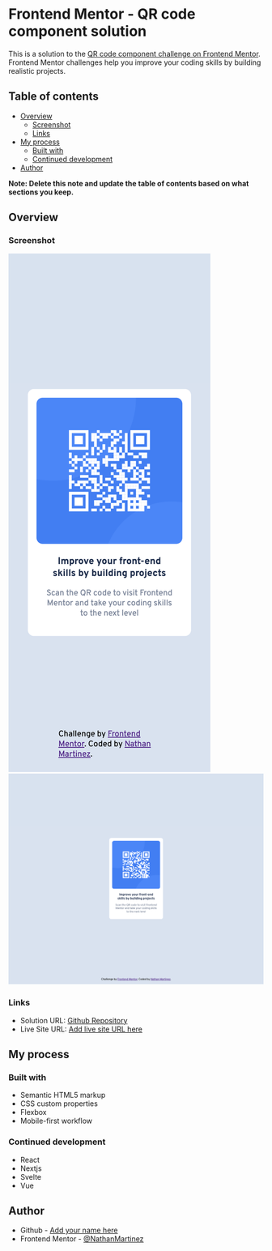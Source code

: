 # Frontend Mentor - QR code component solution

This is a solution to the [QR code component challenge on Frontend Mentor](https://www.frontendmentor.io/challenges/qr-code-component-iux_sIO_H). Frontend Mentor challenges help you improve your coding skills by building realistic projects. 

## Table of contents

- [Overview](#overview)
  - [Screenshot](#screenshot)
  - [Links](#links)
- [My process](#my-process)
  - [Built with](#built-with)
  - [Continued development](#continued-development)
- [Author](#author)

**Note: Delete this note and update the table of contents based on what sections you keep.**

## Overview

### Screenshot

![Mobile](images/Screen%20Shot%202023-01-17%20at%2010.16.28%20PM.png)
![Desktop](images/Screen%20Shot%202023-01-17%20at%2010.18.58%20PM.png)

### Links

- Solution URL: [Github Repository](https://github.com/NathanMartinez/fm_qr_code_compenent)
- Live Site URL: [Add live site URL here](https://your-live-site-url.com)

## My process

### Built with

- Semantic HTML5 markup
- CSS custom properties
- Flexbox
- Mobile-first workflow

### Continued development

- React
- Nextjs
- Svelte
- Vue

## Author

- Github - [Add your name here](https://github.com/NathanMartinez)
- Frontend Mentor - [@NathanMartinez](https://www.frontendmentor.io/profile/NathanMartinez)
